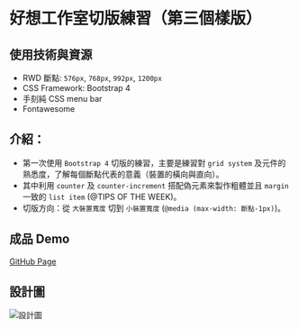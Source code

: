 好想工作室切版練習（第三個樣版）
== 

## 使用技術與資源

- RWD 斷點: `576px`, `768px`, `992px`, `1200px`
- CSS Framework: Bootstrap 4
- 手刻純 CSS menu bar
- Fontawesome

## 介紹：

- 第一次使用 `Bootstrap 4` 切版的練習，主要是練習對 `grid system` 及元件的熟悉度，了解每個斷點代表的意義（裝置的橫向與直向）。
- 其中利用 `counter` 及 `counter-increment` 搭配偽元素來製作粗體並且 `margin` 一致的 `list item` (@TIPS OF THE WEEK)。
- 切版方向：從 `大裝置寬度` 切到 `小裝置寬度` (`@media (max-width: 斷點-1px)`)。

## 成品 Demo

[GitHub Page](https://askiebaby.github.io/goodideas_t3/)


## 設計圖

![設計圖](https://i.imgur.com/Tm7yEVN.jpg)

